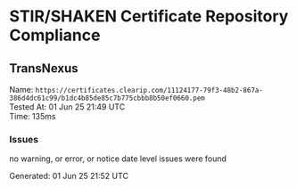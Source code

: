 # STIR/SHAKEN Certificate Repository Compliance

## TransNexus

Name: `https://certificates.clearip.com/11124177-79f3-48b2-867a-386d4dc61c99/b1dc4b85de85c7b775cbbb8b50ef0660.pem`\
Tested At: 01 Jun 25 21:49 UTC\
Time: 135ms

### Issues

no warning, or error, or notice date level issues were found

Generated: 01 Jun 25 21:52 UTC